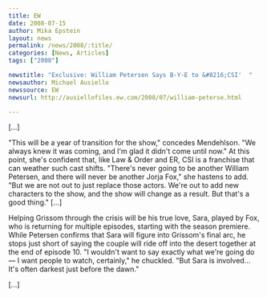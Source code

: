 ```yaml
---
title: EW
date: 2008-07-15
author: Mika Epstein
layout: news
permalink: /news/2008/:title/
categories: [News, Articles]
tags: ["2008"]

newstitle: "Exclusive: William Petersen Says B-Y-E to &#8216;CSI'  "
newsauthor: Michael Ausiello  
newssource: EW  
newsurl: http://ausiellofiles.ew.com/2008/07/william-peterse.html  

---
```


[...]

"This will be a year of transition for the show," concedes Mendehlson. "We always knew it was coming, and I'm glad it didn't come until now." At this point, she's confident that, like Law & Order and ER, CSI is a franchise that can weather such cast shifts. "There's never going to be another William Petersen, and there will never be another Jorja Fox," she hastens to add. "But we are not out to just replace those actors. We're out to add new characters to the show, and the show will change as a result. But that's a good thing." [...]

Helping Grissom through the crisis will be his true love, Sara, played by Fox, who is returning for multiple episodes, starting with the season premiere. While Petersen confirms that Sara will figure into Grissom's final arc, he stops just short of saying the couple will ride off into the desert together at the end of episode 10. "I wouldn't want to say exactly what we're going do &#8212; I want people to watch, certainly," he chuckled. "But Sara is involved... It's often darkest just before the dawn."

[...]  
